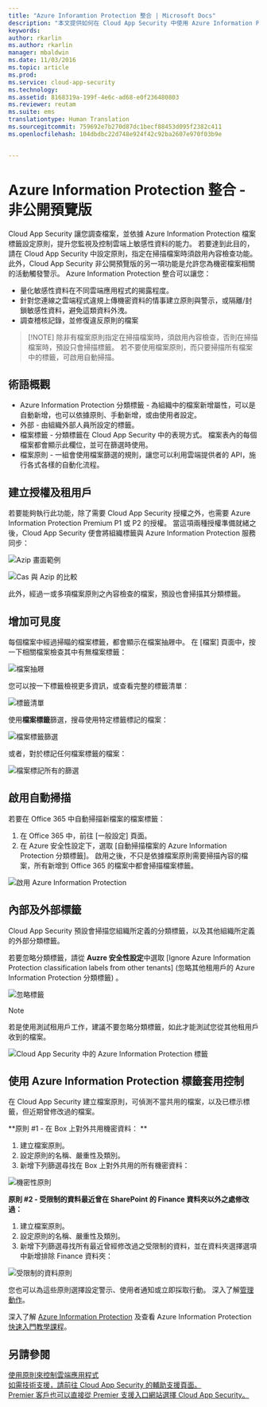 ```yaml
---
title: "Azure Inforamtion Protection 整合 | Microsoft Docs"
description: "本文提供如何在 Cloud App Security 中使用 Azure Information Protection 標籤，提升您對組織之雲端應用程式的控制程度。"
keywords: 
author: rkarlin
ms.author: rkarlin
manager: mbaldwin
ms.date: 11/03/2016
ms.topic: article
ms.prod: 
ms.service: cloud-app-security
ms.technology: 
ms.assetid: 8168319a-199f-4e6c-ad68-e0f236480803
ms.reviewer: reutam
ms.suite: ems
translationtype: Human Translation
ms.sourcegitcommit: 759692e7b270d87dc1becf88453d095f2382c411
ms.openlocfilehash: 104dbdbc22d748e924f42c92ba2607e970f03b9e


---
```


# <a name="azure-information-protection-integration---private-preview"></a>Azure Information Protection 整合 - **非公開預覽版**

Cloud App Security 讓您調查檔案，並依據 Azure Information Protection 檔案標籤設定原則，提升您監視及控制雲端上敏感性資料的能力。 若要達到此目的，請在 Cloud App Security 中設定原則，指定在掃描檔案時須啟用內容檢查功能。 此外，Cloud App Security 非公開預覽版的另一項功能是允許您為機密檔案相關的活動觸發警示。 Azure Information Protection 整合可以讓您：
-   量化敏感性資料在不同雲端應用程式的揭露程度。
-   針對您連線之雲端程式違規上傳機密資料的情事建立原則與警示，或隔離/封鎖敏感性資料，避免這類資料外洩。
-   調查稽核記錄，並修復違反原則的檔案 

> [!NOTE] 除非有檔案原則指定在掃描檔案時，須啟用內容檢查，否則在掃描檔案時，預設只會掃描標籤。 若不要使用檔案原則，而只要掃描所有檔案中的標籤，可啟用自動掃描。

## <a name="terminology-overview"></a>術語概觀
-   Azure Information Protection 分類標籤 - 為組織中的檔案新增屬性，可以是自動新增，也可以依據原則、手動新增，或由使用者設定。
-   外部 - 由組織外部人員所設定的標籤。
-   檔案標籤 - 分類標籤在 Cloud App Security 中的表現方式。 檔案表內的每個檔案都會顯示此欄位，並可在篩選時使用。
-   檔案原則 - 一組會使用檔案篩選的規則，讓您可以利用雲端提供者的 API，施行各式各樣的自動化流程。

## <a name="license-and-tenant-creation"></a>建立授權及租用戶
若要能夠執行此功能，除了需要 Cloud App Security 授權之外，也需要 Azure Information Protection Premium P1 或 P2 的授權。 當這項兩種授權準備就緒之後，Cloud App Security 便會將組織標籤與 Azure Information Protection 服務同步：

![Azip 畫面範例](./media/azip-screen.png)

![Cas 與 Azip 的比較](./media/cas-compared-azip.png)
     
此外，經過一或多項檔案原則之內容檢查的檔案，預設也會掃描其分類標籤。

## <a name="gain-visibility"></a>增加可見度

每個檔案中經過掃瞄的檔案標籤，都會顯示在檔案抽屜中。
在 [檔案] 頁面中，按一下相關檔案檢查其中有無檔案標籤：

![檔案抽屜](./media/azip-file-drawer.png)

您可以按一下標籤檢視更多資訊，或查看完整的標籤清單：
 
![標籤清單](./media/azip-tags-list.png)

使用**檔案標籤**篩選，搜尋使用特定標籤標記的檔案：
 
![檔案標籤篩選](./media/azip-file-tags-filter.png)

或者，對於標記任何檔案標籤的檔案：

![檔案標記所有的篩選](./media/azip-file-tags-all-filter.png)

## <a name="enable-automatic-scan"></a>啟用自動掃描
若要在 Office 365 中自動掃描新檔案的檔案標籤：

1. 在 Office 365 中，前往 [一般設定] 頁面。
2. 在 Azure 安全性設定下，選取 [自動掃描檔案的 Azure Information Protection 分類標籤]。 啟用之後，不只是依據檔案原則需要掃描內容的檔案，所有新增到 Office 365 的檔案中都會掃描檔案標籤。

![啟用 Azure Information Protection](./media/enable-azip.png)
 

## <a name="internal-and-external-tags"></a>內部及外部標籤
Cloud App Security 預設會掃描您組織所定義的分類標籤，以及其他組織所定義的外部分類標籤。 

若要忽略分類標籤，請從 **Auzre 安全性設定**中選取 [Ignore Azure Information Protection classification labels from other tenants] (忽略其他租用戶的 Azure Information Protection 分類標籤) 。
 
![忽略標籤](./media/azip-ignore.png)

> [!Note]
> 若是使用測試租用戶工作，建議不要忽略分類標籤，如此才能測試您從其他租用戶收到的檔案。

![Cloud App Security 中的 Azure Information Protection 標籤](./media/azip-tags-in-cas.png)

## <a name="use-azure-information-protection-tags-to-apply-control"></a>使用 Azure Information Protection 標籤套用控制
在 Cloud App Security 建立檔案原則，可偵測不當共用的檔案，以及已標示標籤，但近期曾修改過的檔案。 

**原則 #1 - 在 Box 上對外共用機密資料： **

1.  建立檔案原則。
2.  設定原則的名稱、嚴重性及類別。
3.  新增下列篩選尋找在 Box 上對外共用的所有機密資料：

![機密性原則](./media/azip-confidentiality-policy.png) 

**原則 #2 - 受限制的資料最近曾在 SharePoint 的 Finance 資料夾以外之處修改過：**

1.  建立檔案原則。
2.  設定原則的名稱、嚴重性及類別。
3.  新增下列篩選尋找所有最近曾經修改過之受限制的資料，並在資料夾選擇選項中新增排除 Finance 資料夾： 
 
![受限制的資料原則](./media/azip-restricted-data-policy.png) 

您也可以為這些原則選擇設定警示、使用者通知或立即採取行動。
深入了解[管理動作](governance-actions.md)。

深入了解 [Azure Information Protection](https://docs.microsoft.com/en-us/information-protection/understand-explore/what-is-information-protection) 及查看 Azure Information Protection [ 快速入門教學課程](https://docs.microsoft.com/en-us/information-protection/get-started/infoprotect-quick-start-tutorial)。

  

## <a name="see-also"></a>另請參閱  
[使用原則來控制雲端應用程式](control-cloud-apps-with-policies.md)   
[如需技術支援，請前往 Cloud App Security 的輔助支援頁面。](http://support.microsoft.com/oas/default.aspx?prid=16031)   
[Premier 客戶也可以直接從 Premier 支援入口網站選擇 Cloud App Security。](https://premier.microsoft.com/)  
  
  



<!--HONumber=Nov16_HO3-->


